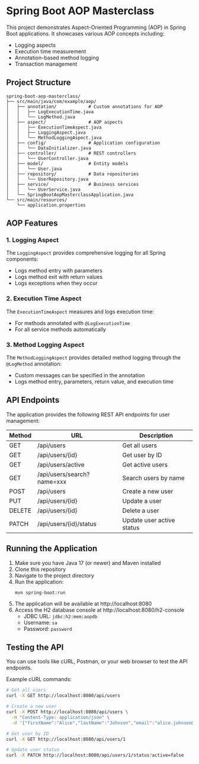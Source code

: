 # Spring Boot AOP Masterclass

This project demonstrates Aspect-Oriented Programming (AOP) in Spring Boot applications. It showcases various AOP concepts including:

* Logging aspects
* Execution time measurement
* Annotation-based method logging
* Transaction management

## Project Structure

```
spring-boot-aop-masterclass/
├── src/main/java/com/example/aop/
│   ├── annotation/            # Custom annotations for AOP
│   │   ├── LogExecutionTime.java
│   │   └── LogMethod.java
│   ├── aspect/                # AOP aspects
│   │   ├── ExecutionTimeAspect.java
│   │   ├── LoggingAspect.java
│   │   └── MethodLoggingAspect.java
│   ├── config/                # Application configuration
│   │   └── DataInitializer.java
│   ├── controller/            # REST controllers
│   │   └── UserController.java
│   ├── model/                 # Entity models
│   │   └── User.java
│   ├── repository/            # Data repositories
│   │   └── UserRepository.java
│   ├── service/               # Business services
│   │   └── UserService.java
│   └── SpringBootAopMasterclassApplication.java
└── src/main/resources/
    └── application.properties
```

## AOP Features

### 1. Logging Aspect

The `LoggingAspect` provides comprehensive logging for all Spring components:
- Logs method entry with parameters
- Logs method exit with return values
- Logs exceptions when they occur

### 2. Execution Time Aspect

The `ExecutionTimeAspect` measures and logs execution time:
- For methods annotated with `@LogExecutionTime`
- For all service methods automatically

### 3. Method Logging Aspect

The `MethodLoggingAspect` provides detailed method logging through the `@LogMethod` annotation:
- Custom messages can be specified in the annotation
- Logs method entry, parameters, return value, and execution time

## API Endpoints

The application provides the following REST API endpoints for user management:

| Method | URL                         | Description               |
|--------|-----------------------------|-----------------------------|
| GET    | /api/users                  | Get all users               |
| GET    | /api/users/{id}             | Get user by ID              |
| GET    | /api/users/active           | Get active users            |
| GET    | /api/users/search?name=xxx  | Search users by name        |
| POST   | /api/users                  | Create a new user           |
| PUT    | /api/users/{id}             | Update a user               |
| DELETE | /api/users/{id}             | Delete a user               |
| PATCH  | /api/users/{id}/status      | Update user active status   |

## Running the Application

1. Make sure you have Java 17 (or newer) and Maven installed
2. Clone this repository
3. Navigate to the project directory
4. Run the application:
   ```
   mvn spring-boot:run
   ```
5. The application will be available at http://localhost:8080
6. Access the H2 database console at http://localhost:8080/h2-console
   - JDBC URL: `jdbc:h2:mem:aopdb`
   - Username: `sa`
   - Password: `password`

## Testing the API

You can use tools like cURL, Postman, or your web browser to test the API endpoints.

Example cURL commands:

```bash
# Get all users
curl -X GET http://localhost:8080/api/users

# Create a new user
curl -X POST http://localhost:8080/api/users \
  -H "Content-Type: application/json" \
  -d '{"firstName":"Alice","lastName":"Johnson","email":"alice.johnson@example.com","phone":"555-666-7777","address":"987 Cedar Ln, Somewhere, USA","active":true}'

# Get user by ID
curl -X GET http://localhost:8080/api/users/1

# Update user status
curl -X PATCH http://localhost:8080/api/users/1/status?active=false
```

